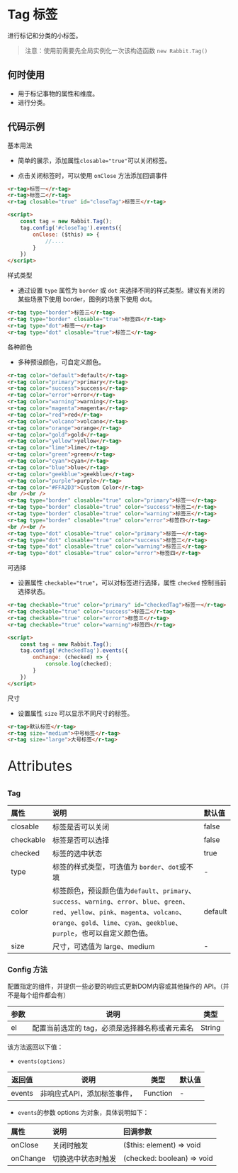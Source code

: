# Tag 标签

进行标记和分类的小标签。

> 注意：使用前需要先全局实例化一次该构造函数  `new Rabbit.Tag()`

## 何时使用

- 用于标记事物的属性和维度。
- 进行分类。

## 代码示例

基本用法

- 简单的展示，添加属性`closable="true"`可以关闭标签。

- 点击关闭标签时，可以使用 `onClose` 方法添加回调事件

```html
<r-tag>标签一</r-tag>
<r-tag>标签二</r-tag>
<r-tag closable="true" id="closeTag">标签三</r-tag>

<script>
	const tag = new Rabbit.Tag();
    tag.config('#closeTag').events({
        onClose: ($this) => {
            //....
        }
    })
</script>
```

样式类型

- 通过设置 `type` 属性为 `border` 或 `dot` 来选择不同的样式类型。建议有关闭的某些场景下使用 border，图例的场景下使用 dot。

```html
<r-tag type="border">标签三</r-tag>
<r-tag type="border" closable="true">标签四</r-tag>
<r-tag type="dot">标签一</r-tag>
<r-tag type="dot" closable="true">标签二</r-tag>
```

各种颜色

- 多种预设颜色，可自定义颜色。

```html
<r-tag color="default">default</r-tag>
<r-tag color="primary">primary</r-tag>
<r-tag color="success">success</r-tag>
<r-tag color="error">error</r-tag>
<r-tag color="warning">warning</r-tag>
<r-tag color="magenta">magenta</r-tag>
<r-tag color="red">red</r-tag>
<r-tag color="volcano">volcano</r-tag>
<r-tag color="orange">orange</r-tag>
<r-tag color="gold">gold</r-tag>
<r-tag color="yellow">yellow</r-tag>
<r-tag color="lime">lime</r-tag>
<r-tag color="green">green</r-tag>
<r-tag color="cyan">cyan</r-tag>
<r-tag color="blue">blue</r-tag>
<r-tag color="geekblue">geekblue</r-tag>
<r-tag color="purple">purple</r-tag>
<r-tag color="#FFA2D3">Custom Color</r-tag>
<br /><br />
<r-tag type="border" closable="true" color="primary">标签一</r-tag>
<r-tag type="border" closable="true" color="success">标签二</r-tag>
<r-tag type="border" closable="true" color="warning">标签三</r-tag>
<r-tag type="border" closable="true" color="error">标签四</r-tag>
<br /><br />
<r-tag type="dot" closable="true" color="primary">标签一</r-tag>
<r-tag type="dot" closable="true" color="success">标签二</r-tag>
<r-tag type="dot" closable="true" color="warning">标签三</r-tag>
<r-tag type="dot" closable="true" color="error">标签四</r-tag>
```

可选择

- 设置属性 `checkable="true"`，可以对标签进行选择，属性 `checked` 控制当前选择状态。

```html
<r-tag checkable="true" color="primary" id="checkedTag">标签一</r-tag>
<r-tag checkable="true" color="success">标签二</r-tag>
<r-tag checkable="true" color="error">标签三</r-tag>
<r-tag checkable="true" color="warning">标签四</r-tag>

<script>
	const tag = new Rabbit.Tag();
    tag.config('#checkedTag').events({
        onChange: (checked) => {
            console.log(checked);
        }
    })
</script>
```

尺寸

- 设置属性 `size` 可以显示不同尺寸的标签。

```html
<r-tag>默认标签</r-tag>
<r-tag size="medium">中号标签</r-tag>
<r-tag size="large">大号标签</r-tag>
```

<p style="font-size: 32px">Attributes</p>

### Tag

| 属性      | 说明                                                         | 默认值  |
| :-------- | :----------------------------------------------------------- | :------ |
| closable  | 标签是否可以关闭                                             | false   |
| checkable | 标签是否可以选择                                             | false   |
| checked   | 标签的选中状态                                               | true    |
| type      | 标签的样式类型，可选值为 `border`、`dot`或不填               | -       |
| color     | 标签颜色，预设颜色值为`default`、`primary`、`success`、`warning`、`error`、`blue`、`green`、`red`、`yellow`、`pink`、`magenta`、`volcano`、`orange`、`gold`、`lime`、`cyan`、`geekblue`、`purple`，也可以自定义颜色值。 | default |
| size      | 尺寸，可选值为 large、medium                                 | -       |

### Config  方法

配置指定的组件，并提供一些必要的响应式更新DOM内容或其他操作的 API。（并不是每个组件都会有）

| 参数 | 说明                                           | 类型   |
| ---- | ---------------------------------------------- | ------ |
| el   | 配置当前选定的 tag，必须是选择器名称或者元素名 | String |

该方法返回以下值：

- `events(options)`

| 返回值 | 说明                        | 类型     | 默认值 |
| ------ | --------------------------- | -------- | ------ |
| events | 非响应式API，添加标签事件， | Function | -      |

- `events`的参数 options 为对象，具体说明如下：

| 属性     | 说明               | 回调参数                   |
| :------- | :----------------- | :------------------------- |
| onClose  | 关闭时触发         | ($this: element) => void   |
| onChange | 切换选中状态时触发 | (checked: boolean) => void |